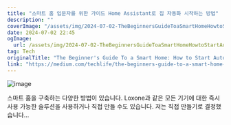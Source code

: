 ```yaml
---
title: "스마트 홈 입문자를 위한 가이드 Home Assistant로 집 자동화 시작하는 방법"
description: ""
coverImage: "/assets/img/2024-07-02-TheBeginnersGuideToaSmartHomeHowtoStartAutomatingyourHomewithHomeAssistant_0.png"
date: 2024-07-02 22:45
ogImage: 
  url: /assets/img/2024-07-02-TheBeginnersGuideToaSmartHomeHowtoStartAutomatingyourHomewithHomeAssistant_0.png
tag: Tech
originalTitle: "The Beginner's Guide To a Smart Home: How to Start Automating your Home with Home Assistant"
link: "https://medium.com/techlife/the-beginners-guide-to-a-smart-home-how-to-start-automating-your-home-with-home-assistant-cddc99aaa77d"
---
```




![image](/assets/img/2024-07-02-TheBeginnersGuideToaSmartHomeHowtoStartAutomatingyourHomewithHomeAssistant_0.png)

스마트 홈을 구축하는 다양한 방법이 있습니다. Loxone과 같은 모든 기기에 대한 즉시 사용 가능한 솔루션을 사용하거나 직접 만들 수도 있습니다. 저는 직접 만들기로 결정했습니다...
